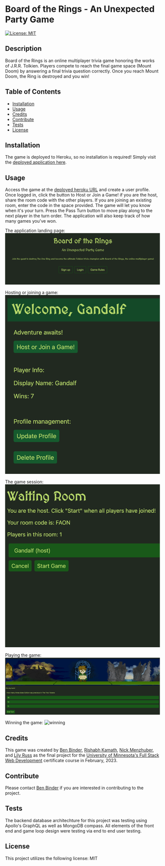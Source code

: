 # Board of the Rings - An Unexpected Party Game
  

[![License: MIT](https://img.shields.io/badge/License-MIT-blue.svg)](https://opensource.org/licenses/MIT)
 
## Description 

Board of the Rings is an online multiplayer trivia game honoring the works of J.R.R. Tolkien. Players compete to reach the final game space (Mount Doom) by answering a final trivia question correctly. Once you reach Mount Doom, the Ring is destroyed and you win!



## Table of Contents
* [Installation](#installation)
* [Usage](#usage)
* [Credits](#credits)
* [Contribute](#contribute)
* [Tests](#tests)
* [License](#license)

## Installation 

The game is deployed to Heroku, so no installation is required! Simply visit the [deployed application here](https://boardoftherings.herokuapp.com/).



## Usage 

Access the game at the [deployed heroku URL](https://boardoftherings.herokuapp.com/) and create a user profile. Once logged in, click the button to Host or Join a Game! if you are the host, share the room code with the other players. If you are joining an existing room, enter the code in the space provided. The game will let you know when it's your turn. Press the Pass Turn button to move play along to the next player in the turn order. The application will also keep track of how many games you've won. 

The application landing page:
![landing](/client/public/assets/screenshots/landing.png)

Hosting or joining a game:
![lobby](/client/public/assets/screenshots/lobby2.png)

The game session:
![lobby2](/client/public/assets/screenshots/session.png)

Playing the game:
![ingame](/client/public/assets/screenshots/ingame.png)

Winning the game:
![winning](/client/public/assets/screenshots/winning.gif)


## Credits 


This game was created by [Ben Binder](https://github.com/binderb), [Rishabh Kamath](https://github.com/RishabhKamath), [Nick Menzhuber](https://github.com/Nick-Menzhuber), and [Lily Russ](https://github.com/llyruss) as the final project for the [University of Minnesota's Full Stack Web Development](https://bootcamp.umn.edu/coding/landing-ftpt/?s=Google-Brand_ExternalState_&dki=Learn%20Coding%20and%20More%20Online&pkw=u%20of%20m%20coding%20bootcamp&pcrid=626983640577&pmt=e&utm_source=google&utm_medium=cpc&utm_campaign=GGL%7CUNIVERSITY-OF-MINNESOTA%7CSEM%7CCODING%7C-%7COFL%7C_ExternalState_%7CAll%7CBRD%7CEXACT%7CCore%7CBootcamp&utm_term=u%20of%20m%20coding%20bootcamp&s=google&k=u%20of%20m%20coding%20bootcamp&utm_adgroupid=145900744207&utm_locationphysicalms=9019660&utm_matchtype=e&utm_network=g&utm_device=c&utm_content=626983640577&utm_placement=&gclid=CjwKCAiA9NGfBhBvEiwAq5vSy5WufBsSRBsLV5LGVCwKxMCf__gcUxRaHh-JuttMFvaABdhnnJqQaBoCPTsQAvD_BwE&gclsrc=aw.ds) certificate course in February, 2023. 



## Contribute 

Please contact [Ben Binder](https://github.com/binderb) if you are interested in contributing to the project. 



## Tests 

The backend database architechture for this project was testing using Apollo's GraphQL as well as MongoDB compass. All elements of the front end and game loop design were testing via end to end user testing. 


## License 

This project utilizes the following license: MIT
